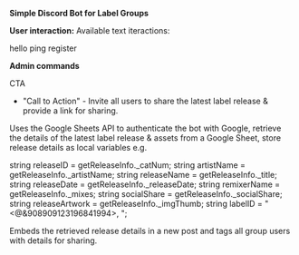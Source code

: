 **Simple Discord Bot for Label Groups**

**User interaction:**
Available text iteractions:

hello
ping
register

**Admin commands**

CTA
- "Call to Action" - Invite all users to share the latest label release & provide a link for sharing.

Uses the Google Sheets API to authenticate the bot with Google, retrieve the details of the latest label release & assets from a Google Sheet, store release details as local variables e.g.

string releaseID = getReleaseInfo._catNum;
            string artistName = getReleaseInfo._artistName;
            string releaseName = getReleaseInfo._title;
            string releaseDate = getReleaseInfo._releaseDate;
            string remixerName = getReleaseInfo._mixes;
            string socialShare = getReleaseInfo._socialShare;
            string releaseArtwork = getReleaseInfo._imgThumb;
            string labelID = "<@&908909123196841994>, ";

Embeds the retrieved release details in a new post and tags all group users with details for sharing.
